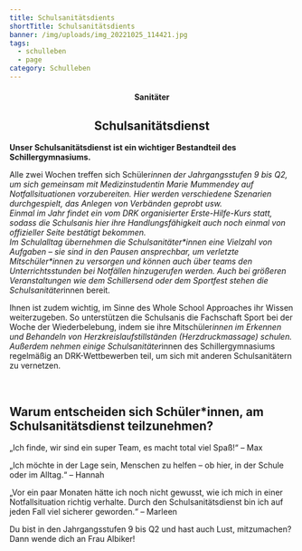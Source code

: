 ```yaml
---
title: Schulsanitätsdients
shortTitle: Schulsanitätsdients
banner: /img/uploads/img_20221025_114421.jpg
tags:
  - schulleben
  - page
category: Schulleben
---
```

<center><div class="title"><h4>Sanitäter</h4><h2>Schulsanitätsdienst </h2></div></center>

**Unser Schulsanitätsdienst ist ein wichtiger Bestandteil des Schillergymnasiums.** 

Alle zwei Wochen treffen sich Schüler*innen der Jahrgangsstufen 9 bis Q2, um sich gemeinsam mit Medizinstudentin Marie Mummendey auf Notfallsituationen vorzubereiten. Hier werden verschiedene Szenarien durchgespielt, das Anlegen von Verbänden geprobt usw. \
Einmal im Jahr findet ein vom DRK organisierter Erste-Hilfe-Kurs statt, sodass die Schulsanis hier ihre Handlungsfähigkeit auch noch einmal von offizieller Seite bestätigt bekommen. \
Im Schulalltag übernehmen die Schulsanitäter\*innen eine Vielzahl von Aufgaben – sie sind in den Pausen ansprechbar, um verletzte Mitschüler\*innen zu versorgen und können auch über teams den Unterrichtsstunden bei Notfällen hinzugerufen werden. Auch bei größeren Veranstaltungen wie dem Schillersend oder dem Sportfest stehen die Schulsanitäter*innen bereit. 

Ihnen ist zudem wichtig, im Sinne des Whole School Approaches ihr Wissen weiterzugeben. So unterstützen die Schulsanis die Fachschaft Sport bei der Woche der Wiederbelebung, indem sie ihre Mitschüler*innen im Erkennen und Behandeln von Herzkreislaufstillständen (Herzdruckmassage) schulen.  \
Außerdem nehmen einige Schulsanitäter*innen des Schillergymnasiums regelmäßig an DRK-Wettbewerben teil, um sich mit anderen Schulsanitätern zu vernetzen. 



 



  



## Warum entscheiden sich Schüler*innen, am Schulsanitätsdienst teilzunehmen? 

„Ich finde, wir sind ein super Team, es macht total viel Spaß!“ – Max 

„Ich möchte in der Lage sein, Menschen zu helfen – ob hier, in der Schule oder im Alltag.“ – Hannah 

„Vor ein paar Monaten hätte ich noch nicht gewusst, wie ich mich in einer Notfallsituation richtig verhalte. Durch den Schulsanitätsdienst bin ich auf jeden Fall viel sicherer geworden.“ – Marleen 

Du bist in den Jahrgangsstufen 9 bis Q2 und hast auch Lust, mitzumachen? Dann wende dich an Frau Albiker!